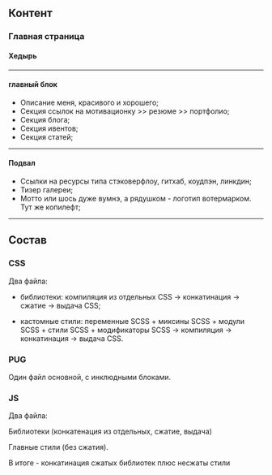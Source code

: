 ## Контент
### Главная страница
#### Хедырь
___
#### главный блок
* Описание меня, красивого и хорошего;
* Секция ссылок на мотивационку >> резюме >> портфолио;
* Секция блога;
* Секция ивентов;
* Секция статей;
___
#### Подвал
* Ссылки на ресурсы типа стэковерфлоу, гитхаб, коудпэн, линкдин;
* Тизер галереи;
* Мотто или шось дуже вумнэ, а рядушком - логотип вотермарком. Тут же копилефт;
___
## Состав
### CSS
Два файла:

* библиотеки:
		компиляция из отдельных CSS ->
		конкатинация ->
		сжатие ->
		выдача CSS;
		
* кастомные стили:
		переменные SCSS + миксины SCSS + модули SCSS + стили SCSS + модификаторы SCSS ->
		компиляция ->
		конкатинация ->
		выдача CSS.

### PUG

Один файл основной, с инклюдными блоками.

### JS

Два файла:

Библиотеки (конкатенация из отдельных, сжатие, выдача)

Главные стили (без сжатия).

В итоге - конкатинация сжатых библиотек плюс несжаты стили